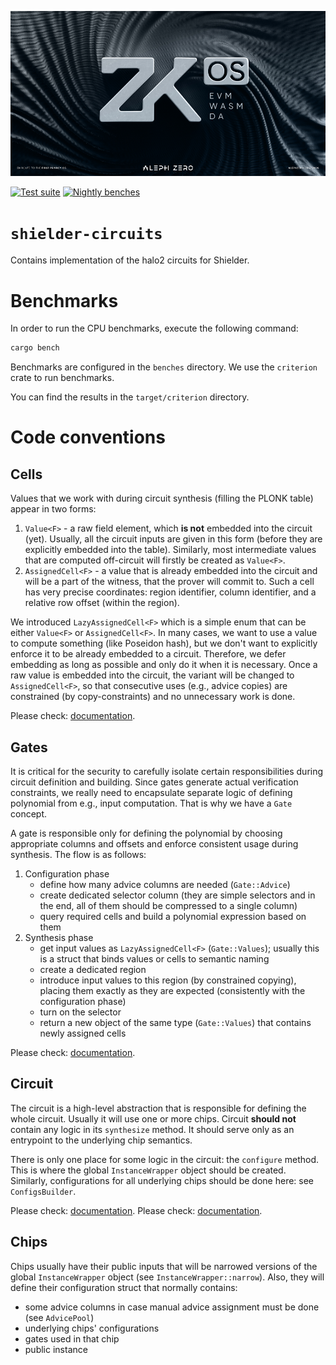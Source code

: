 [![LOGO][logo]][aleph-homepage]

[![Test suite][tests-badge]][tests]
[![Nightly benches][nightly-tests-badge]][nightly-tests]


# `shielder-circuits`

Contains implementation of the halo2 circuits for Shielder.

# Benchmarks

In order to run the CPU benchmarks, execute the following command:

```bash
cargo bench
```

Benchmarks are configured in the `benches` directory. We use the `criterion` crate to run benchmarks.

You can find the results in the `target/criterion` directory.

# Code conventions

## Cells

Values that we work with during circuit synthesis (filling the PLONK table) appear in two forms:
1. `Value<F>` - a raw field element, which **is not** embedded into the circuit (yet).
Usually, all the circuit inputs are given in this form (before they are explicitly embedded into the table).
Similarly, most intermediate values that are computed off-circuit will firstly be created as `Value<F>`.
2. `AssignedCell<F>` - a value that is already embedded into the circuit and will be a part of the witness, that the prover will commit to.
Such a cell has very precise coordinates: region identifier, column identifier, and a relative row offset (within the region).

We introduced `LazyAssignedCell<F>` which is a simple enum that can be either `Value<F>` or `AssignedCell<F>`.
In many cases, we want to use a value to compute something (like Poseidon hash), but we don't want to explicitly enforce it to be already embedded to a circuit.
Therefore, we defer embedding as long as possible and only do it when it is necessary.
Once a raw value is embedded into the circuit, the variant will be changed to `AssignedCell<F>`, so that consecutive uses (e.g., advice copies) are constrained (by copy-constraints) and no unnecessary work is done.

Please check: [documentation](src/lazy_assigned_cell.rs).

## Gates

It is critical for the security to carefully isolate certain responsibilities during circuit definition and building.
Since gates generate actual verification constraints, we really need to encapsulate separate logic of defining polynomial from e.g., input computation.
That is why we have a `Gate` concept.

A gate is responsible only for defining the polynomial by choosing appropriate columns and offsets and enforce consistent usage during synthesis.
The flow is as follows:
1. Configuration phase
   - define how many advice columns are needed (`Gate::Advice`)
   - create dedicated selector column (they are simple selectors and in the end, all of them should be compressed to a single column)
   - query required cells and build a polynomial expression based on them
2. Synthesis phase
   - get input values as `LazyAssignedCell<F>` (`Gate::Values`); usually this is a struct that binds values or cells to semantic naming
   - create a dedicated region
   - introduce input values to this region (by constrained copying), placing them exactly as they are expected (consistently with the configuration phase)
   - turn on the selector
   - return a new object of the same type (`Gate::Values`) that contains newly assigned cells

Please check: [documentation](src/gates/mod.rs).

## Circuit

The circuit is a high-level abstraction that is responsible for defining the whole circuit.
Usually it will use one or more chips.
Circuit **should not** contain any logic in its `synthesize` method.
It should serve only as an entrypoint to the underlying chip semantics.

There is only one place for some logic in the circuit: the `configure` method.
This is where the global `InstanceWrapper` object should be created.
Similarly, configurations for all underlying chips should be done here: see `ConfigsBuilder`.

Please check: [documentation](src/instance_wrapper.rs).
Please check: [documentation](src/config_builder.rs).

## Chips

Chips usually have their public inputs that will be narrowed versions of the global `InstanceWrapper` object (see `InstanceWrapper::narrow`).
Also, they will define their configuration struct that normally contains:
 - some advice columns in case manual advice assignment must be done (see `AdvicePool`)
 - underlying chips' configurations
 - gates used in that chip
 - public instance

[aleph-homepage]: https://alephzero.org
[logo]: logo.png
[tests]: https://github.com/Cardinal-Cryptography/zkOS-circuits/actions/workflows/on-main-branch-push-pull_request.yml
[tests-badge]: https://github.com/Cardinal-Cryptography/zkOS-circuits/actions/workflows/on-main-branch-push-pull_request.yml/badge.svg
[nightly-tests]: https://github.com/Cardinal-Cryptography/zkOS-circuits/actions/workflows/nightly-benches.yml
[nightly-tests-badge]: https://github.com/Cardinal-Cryptography/zkOS-circuits/actions/workflows/nightly-benches.yml/badge.svg
